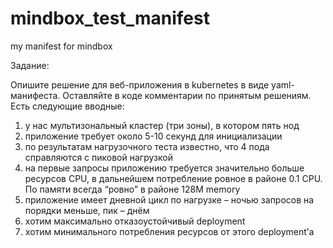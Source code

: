 # mindbox_test_manifest
my manifest for mindbox

Задание:

Опишите решение для веб-приложения в kubernetes в виде yaml-манифеста. Оставляйте в коде комментарии по принятым решениям. Есть следующие вводные:

 1. у нас мультизональный кластер (три зоны), в котором пять нод
 2. приложение требует около 5-10 секунд для инициализации
 3. по результатам нагрузочного теста известно, что 4 пода справляются с пиковой нагрузкой
 4. на первые запросы приложению требуется значительно больше ресурсов CPU, в дальнейшем потребление ровное в районе 0.1 CPU. По памяти всегда “ровно” в районе 128M memory
 5. приложение имеет дневной цикл по нагрузке – ночью запросов на порядки меньше, пик – днём
 6. хотим максимально отказоустойчивый deployment
 7. хотим минимального потребления ресурсов от этого deployment’а
